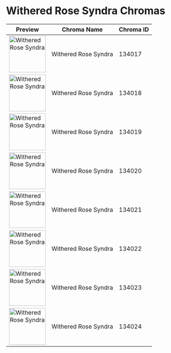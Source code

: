 # Withered Rose Syndra Chromas

| Preview | Chroma Name | Chroma ID |
|---|---|---|
| <img src='https://raw.communitydragon.org/latest/plugins/rcp-be-lol-game-data/global/default/v1/champion-chroma-images/134/134017.png' alt='Withered Rose Syndra' width='100'> | Withered Rose Syndra | 134017 |
| <img src='https://raw.communitydragon.org/latest/plugins/rcp-be-lol-game-data/global/default/v1/champion-chroma-images/134/134018.png' alt='Withered Rose Syndra' width='100'> | Withered Rose Syndra | 134018 |
| <img src='https://raw.communitydragon.org/latest/plugins/rcp-be-lol-game-data/global/default/v1/champion-chroma-images/134/134019.png' alt='Withered Rose Syndra' width='100'> | Withered Rose Syndra | 134019 |
| <img src='https://raw.communitydragon.org/latest/plugins/rcp-be-lol-game-data/global/default/v1/champion-chroma-images/134/134020.png' alt='Withered Rose Syndra' width='100'> | Withered Rose Syndra | 134020 |
| <img src='https://raw.communitydragon.org/latest/plugins/rcp-be-lol-game-data/global/default/v1/champion-chroma-images/134/134021.png' alt='Withered Rose Syndra' width='100'> | Withered Rose Syndra | 134021 |
| <img src='https://raw.communitydragon.org/latest/plugins/rcp-be-lol-game-data/global/default/v1/champion-chroma-images/134/134022.png' alt='Withered Rose Syndra' width='100'> | Withered Rose Syndra | 134022 |
| <img src='https://raw.communitydragon.org/latest/plugins/rcp-be-lol-game-data/global/default/v1/champion-chroma-images/134/134023.png' alt='Withered Rose Syndra' width='100'> | Withered Rose Syndra | 134023 |
| <img src='https://raw.communitydragon.org/latest/plugins/rcp-be-lol-game-data/global/default/v1/champion-chroma-images/134/134024.png' alt='Withered Rose Syndra' width='100'> | Withered Rose Syndra | 134024 |
